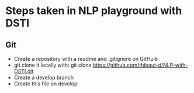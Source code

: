 # Steps taken in NLP playground with DSTI

## Git

- Create a repository with a readme and .gitignore on GitHuib
- git clone it locally with: git clone https://github.com/thibaut-d/NLP-with-DSTI.git
- Create a develop branch
- Create this file on develop
